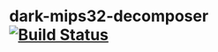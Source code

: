 
# dark-mips32-decomposer [![Build Status](https://travis-ci.org/leksak/dark-mips32-decompiler.svg?branch=master)](https://travis-ci.org/leksak/dark-mips32-decompiler)